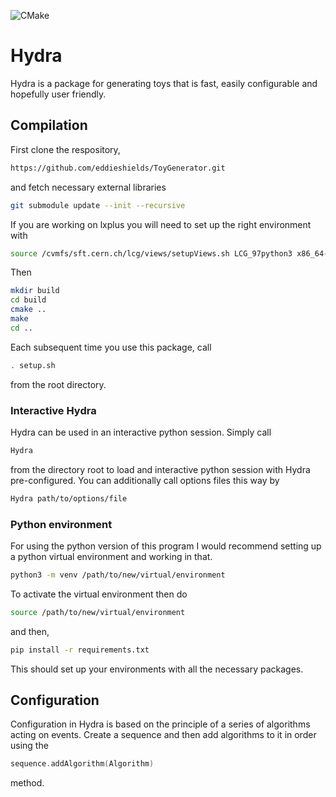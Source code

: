 ![CMake](https://github.com/eddieshields/ToyGenerator/workflows/CMake/badge.svg)

# Hydra

Hydra is a package for generating toys that is fast, easily configurable and hopefully user friendly. 




## Compilation

First clone the respository,

```bash
https://github.com/eddieshields/ToyGenerator.git
```

and fetch necessary external libraries

```bash
git submodule update --init --recursive
```

If you are working on lxplus you will need to set up the right environment with 

```bash 
source /cvmfs/sft.cern.ch/lcg/views/setupViews.sh LCG_97python3 x86_64-centos7-gcc8-opt
```

Then

```bash
mkdir build
cd build
cmake ..
make
cd ..
```

Each subsequent time you use this package, call 

```bash
. setup.sh
```

from the root directory.

### Interactive Hydra

Hydra can be used in an interactive python session. Simply call

```bash
Hydra
```

from the directory root to load and interactive python session with Hydra pre-configured. You can
additionally call options files this way by 

```bash
Hydra path/to/options/file
```


### Python environment

For using the python version of this program I would recommend setting up a python virtual
environment and working in that.

```bash
python3 -m venv /path/to/new/virtual/environment
```

To activate the virtual environment then do 

```bash
source /path/to/new/virtual/environment
```

and then,

```bash
pip install -r requirements.txt
```

This should set up your environments with all the necessary packages.

## Configuration

Configuration in Hydra is based on the principle of a series of algorithms acting on events.
Create a sequence and then add algorithms to it in order using the

```cpp
sequence.addAlgorithm(Algorithm)
```

method.
